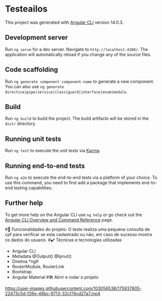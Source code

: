 # Testeailos

This project was generated with [Angular CLI](https://github.com/angular/angular-cli) version 14.0.3.

## Development server

Run `ng serve` for a dev server. Navigate to `http://localhost:4200/`. The application will automatically reload if you change any of the source files.

## Code scaffolding

Run `ng generate component component-name` to generate a new component. You can also use `ng generate directive|pipe|service|class|guard|interface|enum|module`.

## Build

Run `ng build` to build the project. The build artifacts will be stored in the `dist/` directory.

## Running unit tests

Run `ng test` to execute the unit tests via [Karma](https://karma-runner.github.io).

## Running end-to-end tests

Run `ng e2e` to execute the end-to-end tests via a platform of your choice. To use this command, you need to first add a package that implements end-to-end testing capabilities.

## Further help

To get more help on the Angular CLI use `ng help` or go check out the [Angular CLI Overview and Command Reference](https://angular.io/cli) page.

#🔨 Funcionalidades do projeto:
O teste realiza uma pequena consulta de cpf para verificar se esta cadastrado ou não, em caso de sucesso mostra os dados do usuario.
#✔️ Técnicas e tecnologias utilizadas
- Angular CLI
- Metadata @Output() @Ipnut()
- Diretiva *ngIf
- RouterModule, RouterLink
- Bootstrap
- Angular Material
#🛠️ Abrir e rodar o projeto

https://user-images.githubusercontent.com/103056538/175937805-22473c5d-f26e-48bc-9713-32cf74cd27a7.mp4


